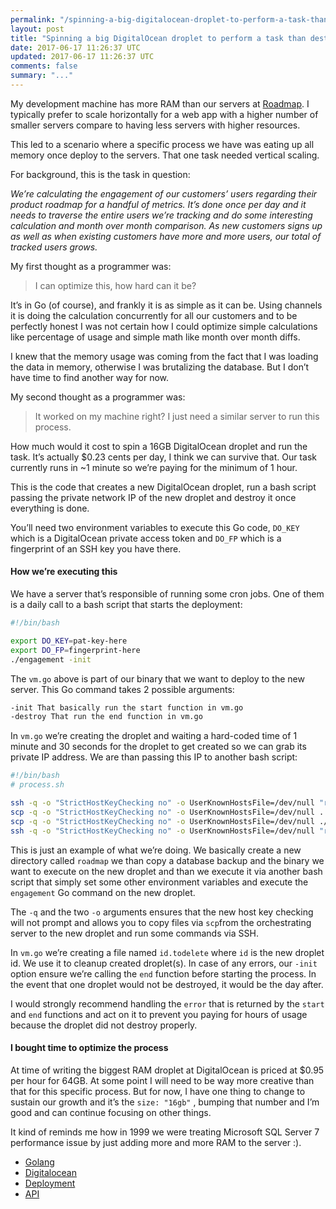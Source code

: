 ```yaml
---
permalink: "/spinning-a-big-digitalocean-droplet-to-perform-a-task-than-destroy-it-from-go-5652c0b64686"
layout: post
title: "Spinning a big DigitalOcean droplet to perform a task than destroy it from Go"
date: 2017-06-17 11:26:37 UTC
updated: 2017-06-17 11:26:37 UTC
comments: false
summary: "..."
---
```


My development machine has more RAM than our servers at
[Roadmap](https://roadmap.space/). I typically prefer to scale horizontally for
a web app with a higher number of smaller servers compare to having less servers
with higher resources.

This led to a scenario where a specific process we have was eating up all memory
once deploy to the servers. That one task needed vertical scaling.

For background, this is the task in question:

*We’re calculating the engagement of our customers’ users regarding their
product roadmap for a handful of metrics. It’s done once per day and it needs to
traverse the entire users we’re tracking and do some interesting calculation and
month over month comparison. As new customers signs up as well as when existing
customers have more and more users, our total of tracked users grows.*

My first thought as a programmer was:

> I can optimize this, how hard can it be?

It’s in Go (of course), and frankly it is as simple as it can be. Using channels
it is doing the calculation concurrently for all our customers and to be
perfectly honest I was not certain how I could optimize simple calculations like
percentage of usage and simple math like month over month diffs.

I knew that the memory usage was coming from the fact that I was loading the
data in memory, otherwise I was brutalizing the database. But I don’t have time
to find another way for now.

My second thought as a programmer was:

> It worked on my machine right? I just need a similar server to run this process.

How much would it cost to spin a 16GB DigitalOcean droplet and run the task.
It’s actually $0.23 cents per day, I think we can survive that. Our task
currently runs in ~1 minute so we’re paying for the minimum of 1 hour.

This is the code that creates a new DigitalOcean droplet, run a bash script
passing the private network IP of the new droplet and destroy it once everything
is done.

You’ll need two environment variables to execute this Go code, `DO_KEY` which is
a DigitalOcean private access token and `DO_FP` which is a fingerprint of an SSH
key you have there.

#### How we’re executing this

We have a server that’s responsible of running some cron jobs. One of them is a
daily call to a bash script that starts the deployment:

```sh
#!/bin/bash

export DO_KEY=pat-key-here
export DO_FP=fingerprint-here
./engagement -init
```

The `vm.go` above is part of our binary that we want to deploy to the new
server. This Go command takes 2 possible arguments:

```sh
-init That basically run the start function in vm.go
-destroy That run the end function in vm.go
```

In `vm.go` we’re creating the droplet and waiting a hard-coded time of 1 minute
and 30 seconds for the droplet to get created so we can grab its private IP
address. We are than passing this IP to another bash script:

```sh
#!/bin/bash
# process.sh

ssh -q -o "StrictHostKeyChecking no" -o UserKnownHostsFile=/dev/null "root@$1" mkdir /root/roadmap
scp -q -o "StrictHostKeyChecking no" -o UserKnownHostsFile=/dev/null ../backup/roadmap/* "root@$1:/root/roadmap"
scp -q -o "StrictHostKeyChecking no" -o UserKnownHostsFile=/dev/null ./engagement* "root@$1:/root/"
ssh -q -o "StrictHostKeyChecking no" -o UserKnownHostsFile=/dev/null "root@$1" "cd /root && ./engagement.sh"
```

This is just an example of what we’re doing. We basically create a new directory
called `roadmap` we than copy a database backup and the binary we want to
execute on the new droplet and than we execute it via another bash script that
simply set some other environment variables and execute the `engagement` Go
command on the new droplet.

The `-q` and the two `-o` arguments ensures that the new host key checking will
not prompt and allows you to copy files via `scp`from the orchestrating server
to the new droplet and run some commands via SSH.

In `vm.go` we’re creating a file named `id.todelete` where `id` is the new
droplet id. We use it to cleanup created droplet(s). In case of any errors, our
`-init` option ensure we’re calling the `end` function before starting the
process. In the event that one droplet would not be destroyed, it would be the
day after.

I would strongly recommend handling the `error` that is returned by the `start`
and `end` functions and act on it to prevent you paying for hours of usage
because the droplet did not destroy properly.

#### I bought time to optimize the process

At time of writing the biggest RAM droplet at DigitalOcean is priced at $0.95
per hour for 64GB. At some point I will need to be way more creative than that
for this specific process. But for now, I have one thing to change to sustain
our growth and it’s the `size: "16gb"` , bumping that number and I’m good and
can continue focusing on other things.

It kind of reminds me how in 1999 we were treating Microsoft SQL Server 7
performance issue by just adding more and more RAM to the server :).

* [Golang](https://dominicstpierre.com/tagged/golang?source=post)
* [Digitalocean](https://dominicstpierre.com/tagged/digitalocean?source=post)
* [Deployment](https://dominicstpierre.com/tagged/deployment?source=post)
* [API](https://dominicstpierre.com/tagged/api?source=post)

